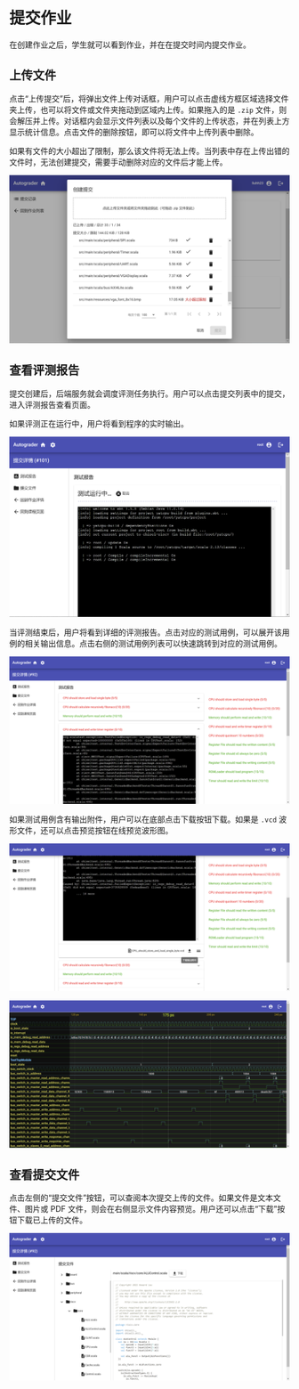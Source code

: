 # 提交作业

在创建作业之后，学生就可以看到作业，并在在提交时间内提交作业。

## 上传文件

点击“上传提交”后，将弹出文件上传对话框，用户可以点击虚线方框区域选择文件夹上传，也可以将文件或文件夹拖动到区域内上传。如果拖入的是 `.zip` 文件，则会解压并上传。对话框内会显示文件列表以及每个文件的上传状态，并在列表上方显示统计信息。点击文件的删除按钮，即可以将文件中上传列表中删除。

如果有文件的大小超出了限制，那么该文件将无法上传。当列表中存在上传出错的文件时，无法创建提交，需要手动删除对应的文件后才能上传。

![upload-dialog](../images/upload-dialog.png)

## 查看评测报告

提交创建后，后端服务就会调度评测任务执行。用户可以点击提交列表中的提交，进入评测报告查看页面。

如果评测正在运行中，用户将看到程序的实时输出。

![](../images/report-log.png)

当评测结束后，用户将看到详细的评测报告。点击对应的测试用例，可以展开该用例的相关输出信息。点击右侧的测试用例列表可以快速跳转到对应的测试用例。

![](../images/report-testcases.png)

如果测试用例含有输出附件，用户可以在底部点击下载按钮下载。如果是 `.vcd` 波形文件，还可以点击预览按钮在线预览波形图。

![](../images/output-file.png)

![](../images/vcd-viewer.png)

## 查看提交文件

点击左侧的“提交文件”按钮，可以查阅本次提交上传的文件。如果文件是文本文件、图片或 PDF 文件，则会在右侧显示文件内容预览。用户还可以点击“下载”按钮下载已上传的文件。

![](../images/submission-files.png)